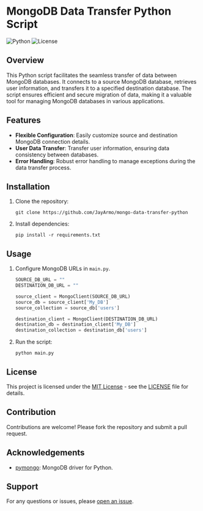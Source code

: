 # MongoDB Data Transfer Python Script

![Python](https://img.shields.io/badge/Python3-blue)
![License](https://img.shields.io/badge/License-MIT-green)

## Overview

This Python script facilitates the seamless transfer of data between MongoDB databases. It connects to a source MongoDB database, retrieves user information, and transfers it to a specified destination database. The script ensures efficient and secure migration of data, making it a valuable tool for managing MongoDB databases in various applications.

## Features

- **Flexible Configuration**: Easily customize source and destination MongoDB connection details.
- **User Data Transfer**: Transfer user information, ensuring data consistency between databases.
- **Error Handling**: Robust error handling to manage exceptions during the data transfer process.

## Installation

1. Clone the repository:
   ```
   git clone https://github.com/JayArmo/mongo-data-transfer-python
   ```

2. Install dependencies:
   ```
   pip install -r requirements.txt
   ```

## Usage

1. Configure MongoDB URLs in `main.py`.
   ```python
   SOURCE_DB_URL = ""
   DESTINATION_DB_URL = ""

   source_client = MongoClient(SOURCE_DB_URL)
   source_db = source_client['My_DB']
   source_collection = source_db['users']

   destination_client = MongoClient(DESTINATION_DB_URL)
   destination_db = destination_client['My_DB']
   destination_collection = destination_db['users']
   ```
2. Run the script:
   ```
   python main.py
   ```

## License

This project is licensed under the [MIT License](LICENSE) - see the [LICENSE](LICENSE) file for details.

## Contribution

Contributions are welcome! Please fork the repository and submit a pull request.

## Acknowledgements

- [pymongo](https://pypi.org/project/pymongo/): MongoDB driver for Python.

## Support

For any questions or issues, please [open an issue](https://github.com/JayArmo/mongo-data-transfer-python/issues).
